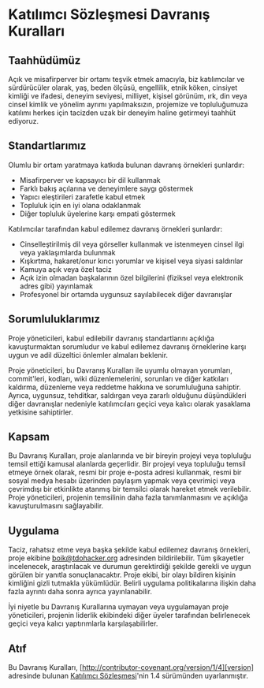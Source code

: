 # Katılımcı Sözleşmesi Davranış Kuralları

## Taahhüdümüz

Açık ve misafirperver bir ortamı teşvik etmek amacıyla, biz katılımcılar ve sürdürücüler olarak, yaş, beden ölçüsü, engellilik, etnik köken, cinsiyet kimliği ve ifadesi, deneyim seviyesi, milliyet, kişisel görünüm, ırk, din veya cinsel kimlik ve yönelim ayrımı yapılmaksızın, projemize ve topluluğumuza katılımı herkes için tacizden uzak bir deneyim haline getirmeyi taahhüt ediyoruz.

## Standartlarımız

Olumlu bir ortam yaratmaya katkıda bulunan davranış örnekleri şunlardır:

* Misafirperver ve kapsayıcı bir dil kullanmak
* Farklı bakış açılarına ve deneyimlere saygı göstermek
* Yapıcı eleştirileri zarafetle kabul etmek
* Topluluk için en iyi olana odaklanmak
* Diğer topluluk üyelerine karşı empati göstermek

Katılımcılar tarafından kabul edilemez davranış örnekleri şunlardır:

* Cinselleştirilmiş dil veya görseller kullanmak ve istenmeyen cinsel ilgi veya yaklaşımlarda bulunmak
* Kışkırtma, hakaret/onur kırıcı yorumlar ve kişisel veya siyasi saldırılar
* Kamuya açık veya özel taciz
* Açık izin olmadan başkalarının özel bilgilerini (fiziksel veya elektronik adres gibi) yayınlamak
* Profesyonel bir ortamda uygunsuz sayılabilecek diğer davranışlar

## Sorumluluklarımız

Proje yöneticileri, kabul edilebilir davranış standartlarını açıklığa kavuşturmaktan sorumludur ve kabul edilemez davranış örneklerine karşı uygun ve adil düzeltici önlemler almaları beklenir.

Proje yöneticileri, bu Davranış Kuralları ile uyumlu olmayan yorumları, commit'leri, kodları, wiki düzenlemelerini, sorunları ve diğer katkıları kaldırma, düzenleme veya reddetme hakkına ve sorumluluğuna sahiptir. Ayrıca, uygunsuz, tehditkar, saldırgan veya zararlı olduğunu düşündükleri diğer davranışlar nedeniyle katılımcıları geçici veya kalıcı olarak yasaklama yetkisine sahiptirler.

## Kapsam

Bu Davranış Kuralları, proje alanlarında ve bir bireyin projeyi veya topluluğu temsil ettiği kamusal alanlarda geçerlidir. Bir projeyi veya topluluğu temsil etmeye örnek olarak, resmi bir proje e-posta adresi kullanmak, resmi bir sosyal medya hesabı üzerinden paylaşım yapmak veya çevrimiçi veya çevrimdışı bir etkinlikte atanmış bir temsilci olarak hareket etmek verilebilir. Proje yöneticileri, projenin temsilinin daha fazla tanımlanmasını ve açıklığa kavuşturulmasını sağlayabilir.

## Uygulama

Taciz, rahatsız etme veya başka şekilde kabul edilemez davranış örnekleri, proje ekibine boik@tdohacker.org adresinden bildirilebilir. Tüm şikayetler incelenecek, araştırılacak ve durumun gerektirdiği şekilde gerekli ve uygun görülen bir yanıtla sonuçlanacaktır. Proje ekibi, bir olayı bildiren kişinin kimliğini gizli tutmakla yükümlüdür. Belirli uygulama politikalarına ilişkin daha fazla ayrıntı daha sonra ayrıca yayınlanabilir.

İyi niyetle bu Davranış Kurallarına uymayan veya uygulamayan proje yöneticileri, projenin liderlik ekibindeki diğer üyeler tarafından belirlenecek geçici veya kalıcı yaptırımlarla karşılaşabilirler.

## Atıf

Bu Davranış Kuralları, [http://contributor-covenant.org/version/1/4][version] adresinde bulunan [Katılımcı Sözleşmesi][homepage]'nin 1.4 sürümünden uyarlanmıştır.

[homepage]: http://contributor-covenant.org
[version]: http://contributor-covenant.org/version/1/4/
